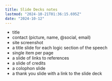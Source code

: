 ```yaml
---
title: Slide Decks notes
lastmod: "2024-10-21T01:36:15.695Z"
date: "2024-10-12"
---
```


- title
- contact (picture, name, @social, email)
- site screenshot
- a title slide for each logic section of the speech
- single item per page
- a slide of links to references
- a slide of credits
- a colophon slide
- a thank you slide with a link to the slide deck
